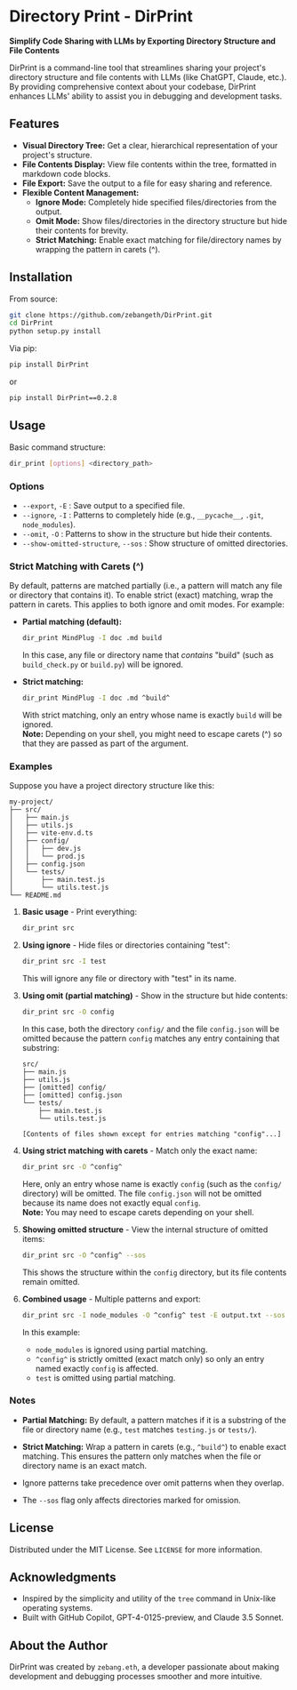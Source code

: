 # Directory Print - DirPrint

**Simplify Code Sharing with LLMs by Exporting Directory Structure and File Contents**

DirPrint is a command-line tool that streamlines sharing your project's directory structure and file contents with LLMs (like ChatGPT, Claude, etc.). By providing comprehensive context about your codebase, DirPrint enhances LLMs' ability to assist you in debugging and development tasks.

## Features

- **Visual Directory Tree:** Get a clear, hierarchical representation of your project's structure.
- **File Contents Display:** View file contents within the tree, formatted in markdown code blocks.
- **File Export:** Save the output to a file for easy sharing and reference.
- **Flexible Content Management:**
  - **Ignore Mode:** Completely hide specified files/directories from the output.
  - **Omit Mode:** Show files/directories in the directory structure but hide their contents for brevity.
  - **Strict Matching:** Enable exact matching for file/directory names by wrapping the pattern in carets (^).

## Installation

From source:

```bash
git clone https://github.com/zebangeth/DirPrint.git
cd DirPrint
python setup.py install
```

Via pip:

```bash
pip install DirPrint
```

or

```bash
pip install DirPrint==0.2.8
```

## Usage

Basic command structure:

```bash
dir_print [options] <directory_path>
```

### Options

- `--export`, `-E` : Save output to a specified file.
- `--ignore`, `-I` : Patterns to completely hide (e.g., `__pycache__`, `.git`, `node_modules`).
- `--omit`, `-O` : Patterns to show in the structure but hide their contents.
- `--show-omitted-structure`, `--sos` : Show structure of omitted directories.

### Strict Matching with Carets (^)

By default, patterns are matched partially (i.e., a pattern will match any file or directory that contains it). To enable strict (exact) matching, wrap the pattern in carets. This applies to both ignore and omit modes. For example:

- **Partial matching (default):**

  ```bash
  dir_print MindPlug -I doc .md build
  ```

  In this case, any file or directory name that _contains_ "build" (such as `build_check.py` or `build.py`) will be ignored.

- **Strict matching:**

  ```bash
  dir_print MindPlug -I doc .md ^build^
  ```

  With strict matching, only an entry whose name is exactly `build` will be ignored.  
  **Note:** Depending on your shell, you might need to escape carets (^) so that they are passed as part of the argument.

### Examples

Suppose you have a project directory structure like this:

```
my-project/
├── src/
│   ├── main.js
│   ├── utils.js
│   ├── vite-env.d.ts
│   ├── config/
│   │   ├── dev.js
│   │   └── prod.js
│   ├── config.json
│   └── tests/
│       ├── main.test.js
│       └── utils.test.js
└── README.md
```

1. **Basic usage** - Print everything:

   ```bash
   dir_print src
   ```

2. **Using ignore** - Hide files or directories containing "test":

   ```bash
   dir_print src -I test
   ```

   This will ignore any file or directory with "test" in its name.

3. **Using omit (partial matching)** - Show in the structure but hide contents:

   ```bash
   dir_print src -O config
   ```

   In this case, both the directory `config/` and the file `config.json` will be omitted because the pattern `config` matches any entry containing that substring:

   ```
   src/
   ├── main.js
   ├── utils.js
   ├── [omitted] config/
   ├── [omitted] config.json
   └── tests/
       ├── main.test.js
       └── utils.test.js

   [Contents of files shown except for entries matching "config"...]
   ```

4. **Using strict matching with carets** - Match only the exact name:

   ```bash
   dir_print src -O ^config^
   ```

   Here, only an entry whose name is exactly `config` (such as the `config/` directory) will be omitted. The file `config.json` will not be omitted because its name does not exactly equal `config`.  
   **Note:** You may need to escape carets depending on your shell.

5. **Showing omitted structure** - View the internal structure of omitted items:

   ```bash
   dir_print src -O ^config^ --sos
   ```

   This shows the structure within the `config` directory, but its file contents remain omitted.

6. **Combined usage** - Multiple patterns and export:

   ```bash
   dir_print src -I node_modules -O ^config^ test -E output.txt --sos
   ```

   In this example:

   - `node_modules` is ignored using partial matching.
   - `^config^` is strictly omitted (exact match only) so only an entry named exactly `config` is affected.
   - `test` is omitted using partial matching.

### Notes

- **Partial Matching:** By default, a pattern matches if it is a substring of the file or directory name (e.g., `test` matches `testing.js` or `tests/`).

- **Strict Matching:** Wrap a pattern in carets (e.g., `^build^`) to enable exact matching. This ensures the pattern only matches when the file or directory name is an exact match.

- Ignore patterns take precedence over omit patterns when they overlap.
- The `--sos` flag only affects directories marked for omission.

## License

Distributed under the MIT License. See `LICENSE` for more information.

## Acknowledgments

- Inspired by the simplicity and utility of the `tree` command in Unix-like operating systems.
- Built with GitHub Copilot, GPT-4-0125-preview, and Claude 3.5 Sonnet.

## About the Author

DirPrint was created by `zebang.eth`, a developer passionate about making development and debugging processes smoother and more intuitive.

